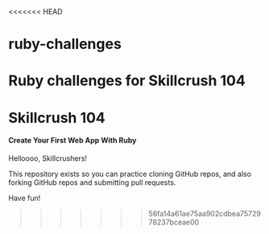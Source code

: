 <<<<<<< HEAD
# ruby-challenges
Ruby challenges for Skillcrush 104
=======
# Skillcrush 104
#### Create Your First Web App With Ruby

Helloooo, Skillcrushers!

This repository exists so you can practice cloning GitHub repos, and also forking GitHub repos and submitting pull requests.

Have fun!
>>>>>>> 56fa14a61ae75aa902cdbea7572978237bceae00
